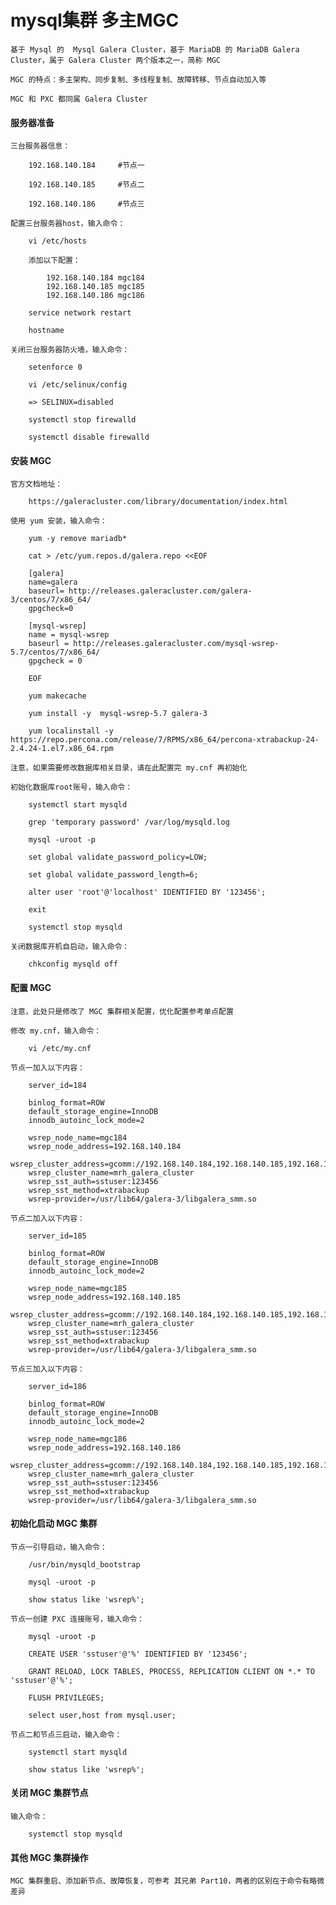 
# mysql集群 多主MGC

	基于 Mysql 的  Mysql Galera Cluster，基于 MariaDB 的 MariaDB Galera Cluster，属于 Galera Cluster 两个版本之一，简称 MGC
	
	MGC 的特点：多主架构、同步复制、多线程复制、故障转移、节点自动加入等
	
	MGC 和 PXC 都同属 Galera Cluster

#### 服务器准备

	三台服务器信息：
		
		192.168.140.184		#节点一
		
		192.168.140.185		#节点二
		
		192.168.140.186		#节点三
	
	配置三台服务器host，输入命令：
	
		vi /etc/hosts
		
		添加以下配置：
		
			192.168.140.184 mgc184
			192.168.140.185 mgc185
			192.168.140.186 mgc186
		
		service network restart
		
		hostname
		
	关闭三台服务器防火墙，输入命令：
	
		setenforce 0
		
		vi /etc/selinux/config
		
		=> SELINUX=disabled
		
		systemctl stop firewalld
		
		systemctl disable firewalld

#### 安装 MGC

	官方文档地址：
		
		https://galeracluster.com/library/documentation/index.html
		
	使用 yum 安装，输入命令：
		
		yum -y remove mariadb*
			
		cat > /etc/yum.repos.d/galera.repo <<EOF
		
		[galera]
		name=galera
		baseurl= http://releases.galeracluster.com/galera-3/centos/7/x86_64/
		gpgcheck=0
		
		[mysql-wsrep]
		name = mysql-wsrep
		baseurl = http://releases.galeracluster.com/mysql-wsrep-5.7/centos/7/x86_64/
		gpgcheck = 0
		
		EOF
		
		yum makecache
		
		yum install -y  mysql-wsrep-5.7 galera-3
		
		yum localinstall -y https://repo.percona.com/release/7/RPMS/x86_64/percona-xtrabackup-24-2.4.24-1.el7.x86_64.rpm
	
	注意，如果需要修改数据库相关目录，请在此配置完 my.cnf 再初始化
	
	初始化数据库root账号，输入命令：
		
		systemctl start mysqld
		
		grep 'temporary password' /var/log/mysqld.log
		
		mysql -uroot -p
		
		set global validate_password_policy=LOW;
		
		set global validate_password_length=6;
		
		alter user 'root'@'localhost' IDENTIFIED BY '123456';
		
		exit
		
		systemctl stop mysqld
	
	关闭数据库开机自启动，输入命令：
		
		chkconfig mysqld off

#### 配置 MGC

	注意，此处只是修改了 MGC 集群相关配置，优化配置参考单点配置
	
	修改 my.cnf，输入命令：
	
		vi /etc/my.cnf
	
	节点一加入以下内容：
		
		server_id=184
				
		binlog_format=ROW
		default_storage_engine=InnoDB
		innodb_autoinc_lock_mode=2
		
		wsrep_node_name=mgc184
		wsrep_node_address=192.168.140.184
		wsrep_cluster_address=gcomm://192.168.140.184,192.168.140.185,192.168.140.186
		wsrep_cluster_name=mrh_galera_cluster
		wsrep_sst_auth=sstuser:123456
		wsrep_sst_method=xtrabackup
		wsrep-provider=/usr/lib64/galera-3/libgalera_smm.so
		
	节点二加入以下内容：
		
		server_id=185
				
		binlog_format=ROW
		default_storage_engine=InnoDB
		innodb_autoinc_lock_mode=2
		
		wsrep_node_name=mgc185
		wsrep_node_address=192.168.140.185
		wsrep_cluster_address=gcomm://192.168.140.184,192.168.140.185,192.168.140.186
		wsrep_cluster_name=mrh_galera_cluster
		wsrep_sst_auth=sstuser:123456
		wsrep_sst_method=xtrabackup
		wsrep-provider=/usr/lib64/galera-3/libgalera_smm.so
		
	节点三加入以下内容：
		
		server_id=186
				
		binlog_format=ROW
		default_storage_engine=InnoDB
		innodb_autoinc_lock_mode=2
		
		wsrep_node_name=mgc186
		wsrep_node_address=192.168.140.186
		wsrep_cluster_address=gcomm://192.168.140.184,192.168.140.185,192.168.140.186
		wsrep_cluster_name=mrh_galera_cluster
		wsrep_sst_auth=sstuser:123456
		wsrep_sst_method=xtrabackup
		wsrep-provider=/usr/lib64/galera-3/libgalera_smm.so

#### 初始化启动 MGC 集群

	节点一引导启动，输入命令：
		
		/usr/bin/mysqld_bootstrap
		
		mysql -uroot -p
		
		show status like 'wsrep%';
		
	节点一创建 PXC 连接账号，输入命令：
		
		mysql -uroot -p
		
		CREATE USER 'sstuser'@'%' IDENTIFIED BY '123456';
		
		GRANT RELOAD, LOCK TABLES, PROCESS, REPLICATION CLIENT ON *.* TO 'sstuser'@'%';
		
		FLUSH PRIVILEGES;
		
		select user,host from mysql.user;
		
	节点二和节点三启动，输入命令：
		
		systemctl start mysqld
		
		show status like 'wsrep%';
		
#### 关闭 MGC 集群节点

	输入命令：
		
		systemctl stop mysqld

#### 其他 MGC 集群操作

	MGC 集群重启、添加新节点、故障恢复，可参考 其兄弟 Part10，两者的区别在于命令有略微差异


	